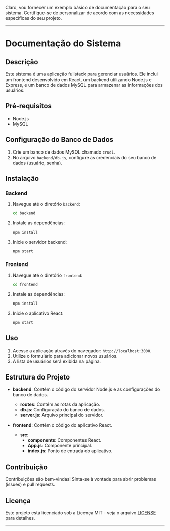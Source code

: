 Claro, vou fornecer um exemplo básico de documentação para o seu sistema. Certifique-se de personalizar de acordo com as necessidades específicas do seu projeto.

---

# Documentação do Sistema

## Descrição
Este sistema é uma aplicação fullstack para gerenciar usuários. Ele inclui um frontend desenvolvido em React, um backend utilizando Node.js e Express, e um banco de dados MySQL para armazenar as informações dos usuários.

## Pré-requisitos
- Node.js
- MySQL

## Configuração do Banco de Dados
1. Crie um banco de dados MySQL chamado `crud1`.
2. No arquivo `backend/db.js`, configure as credenciais do seu banco de dados (usuário, senha).

## Instalação
### Backend
1. Navegue até o diretório `backend`:
   ```bash
   cd backend
   ```
2. Instale as dependências:
   ```bash
   npm install
   ```
3. Inicie o servidor backend:
   ```bash
   npm start
   ```

### Frontend
1. Navegue até o diretório `frontend`:
   ```bash
   cd frontend
   ```
2. Instale as dependências:
   ```bash
   npm install
   ```
3. Inicie o aplicativo React:
   ```bash
   npm start
   ```

## Uso
1. Acesse a aplicação através do navegador: `http://localhost:3000`.
2. Utilize o formulário para adicionar novos usuários.
3. A lista de usuários será exibida na página.

## Estrutura do Projeto
- **backend**: Contém o código do servidor Node.js e as configurações do banco de dados.
  - **routes**: Contém as rotas da aplicação.
  - **db.js**: Configuração do banco de dados.
  - **server.js**: Arquivo principal do servidor.

- **frontend**: Contém o código do aplicativo React.
  - **src**:
    - **components**: Componentes React.
    - **App.js**: Componente principal.
    - **index.js**: Ponto de entrada do aplicativo.

## Contribuição
Contribuições são bem-vindas! Sinta-se à vontade para abrir problemas (issues) e pull requests.

## Licença
Este projeto está licenciado sob a Licença MIT - veja o arquivo [LICENSE](LICENSE) para detalhes.

---

